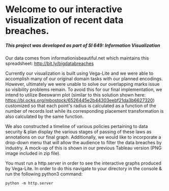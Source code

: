 # Welcome to our interactive visualization of recent data breaches.  
##### This project was developed as part of SI 649: Information Visualization

Our data comes from informationisbeautiful.net which maintains this spreadsheet: http://bit.ly/bigdatabreaches

Currently our visualization is built using Vega-Lite and we were able to accomplish many of our original domain tasks with our planned encodings.  However, ultimately we were unable to solve our overlapping marks issue so visibility problems remain.  To avoid this for our final implementation, we intend to utilize  Beeswarm plot (similar to this solution shown here: https://bl.ocks.org/mbostock/6526445e2b44303eebf21da3b6627320) customized so that each point's radius is calculated as a function of the number of records lost while its corresponding placement transformation is also calculated by the same function.

We also constructed a timeline of various policies pertaining to data security & plan display the various stages of passing of these laws as annotations on our final graph.  Additionally, we would like to incorporate a drop-down menu that will allow the audience to filter the data breaches by industry.  A mock-up of this is shown in our previous Tableau version (PNG image included in zip file).  

You must run a http.server in order to see the interactive graphs produced by Vega-Lite.  In order to do this navigate to your directory in the console & run the following python3 command:
```
python -m http.server
```
